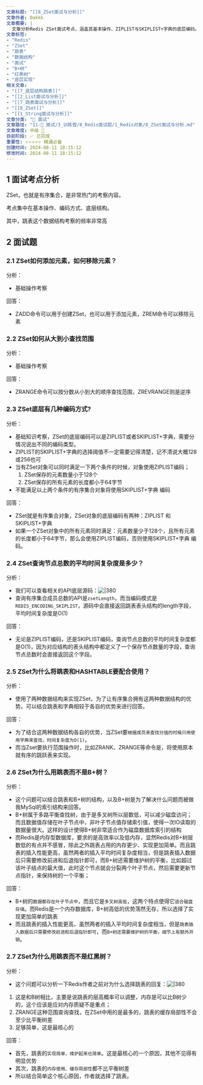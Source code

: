 ```yaml
---
文章标题: "[[8_ZSet面试与分析]]" 
文章作者: Dakkk
文章概要: |
  文章分析Redis ZSet面试考点，涵盖其基本操作、ZIPLIST与SKIPLIST+字典的底层编码。深入探讨ZSet结合跳表和字典的优势，并详细解释跳表在Redis中为何优于B+树和红黑树，强调实现简单性与效率。
文章标签:
- "Redis"
- "ZSet"
- "跳表"
- "数据结构"
- "面试"
- "B+树"
- "红黑树"
- "底层实现"
相关文章:
- "[[7_底层结构跳表]]"
- "[[2_List面试与分析]]"
- "[[7_跳表面试与分析]]"
- "[[8_ZSet]]"
- "[[1_String面试与分析]]"
文章分类: "🎉 面试"
文章路径: "11-🎉 面试/3_训练营/8_Redis面试题/1_Redis对象/8_ZSet面试与分析.md"
文章难度: 中级 🌳
目前阶段: ✅ 已完成
重要性: ⭐⭐⭐⭐⭐ 精通必备
创建时间: 2024-08-11 18:15:12
修改时间: 2024-08-11 18:15:12
---
```


## 1 面试考点分析

ZSet，也就是有序集合，是非常热门的考察内容。

考点集中在基本操作、编码方式、底层结构。

其中，跳表这个数据结构考察的频率非常高
## 2 面试题

### 2.1 ZSet如何添加元素，如何移除元素？

分析：
- 基础操作考察

回答：
- ZADD命令可以用于创建ZSet，也可以用于添加元素，ZREM命令可以移除元素
### 2.2 ZSet如何从大到小查找范围

分析：
- 基础操作考察

回答：
- ZRANGE命令可以按分数从小到大的顺序查找范围，ZREVRANGE则是逆序

### 2.3 ZSet底层有几种编码方式?

分析：
- 基础知识考察，ZSet的底层编码可以是ZIPLIST或者SKIPLIST+字典，需要分情况说出不同的编码类型。
- ZIPLIST的SKIPLIST+字典的选择阈值不一定需要记得清楚，记不清说大概128或256也可
- 当有ZSet对象可以同时满足一下两个条件的时候，对象使用ZIPLIST编码；
	1. ZSet保存的元素数量小于128个
	2. ZSet保存的所有元素的长度都小于64字节
- 不能满足以上两个条件的有序集合对象将使用SKIPLIST+字典 编码

回答：
- ZSet就是有序集合对象，ZSet对象的底层编码有两种：ZIPLIST 和 SKIPLIST+字典
- 如果一个ZSet对象中的所有元素同时满足：元素数量少于128个，且所有元素的长度都小于64字节，那么会使用ZIPLIST编码，否则使用SKIPLIST+字典 编码。

### 2.4 ZSet查询节点总数的平均时间复杂度是多少？

分析：
- 我们可以查看相关的API底层源码：![|380](https://my-obsidian-image.oss-cn-guangzhou.aliyuncs.com/2024/04/ae79d0315296928255f9ecbd831a22bc.png)
- 查询有序集合成员总数的API是`zsetLength`，而当编码模式是`REDIS_ENCODING_SKIPLIST`，源码中会直接返回跳表表头结构的length字段，平均时间复杂度是O(1)

回答：
- 无论是ZIPLIST编码，还是SKIPLIST编码，查询节点总数的平均时间复杂度都是O(1)，因为对应结构的表头结构中都定义了一个保存节点数量的字段，查询节点总数时会直接返回这个字段。
### 2.5 ZSet为什么将跳表和HASHTABLE要配合使用？

分析：
- 使用了两种数据结构来实现ZSet，为了让有序集合拥有这两种数据结构的优势。可以结合跳表和字典相较于各自的优势来进行回答。

回答：
- 为了结合这两种数据结构各自的优势，当ZSet要`根据成员来查找分值的时候只用使用字典来查找，时间复杂度为O(1)`。
- 而当Zset要执行范围操作时，比如ZRANK、ZRANGE等命令是，将使用原本就有序的跳跃表来实现。

### 2.6 ZSet为什么用跳表而不是B+树？

分析：
- 这个问题可以结合跳表和B+树的结构，以及B+树是为了解决什么问题而被做我MySql的索引结构来回答。
- B+树属于多路平衡查找树，由于是多叉树所以层数低，可以减少磁盘访问；而且数据值存储在叶子节点中，非叶子节点值存储索引值，使得一次IO读取的数据量很大。这样的设计使得B+树非常适合作为磁盘数据库索引的结构
- 而Redis是内存型数据库，要求的是高效率以及低内存，显然Redis对B+树层数低的有点并不感冒，除此之外跳表占用的内存更少、实现更加简单。而且跳表的插入性能更高，虽然两者的插入平均时间复杂度相当，但是跳表插入数据后只需要修改前进和后退指针即可，而B+树还需要维护树的平衡，比如超过该叶子结点的最大值，此时这个节点就会分裂两个叶子节点，然后需要更新节点指针，来保持树的一个平衡；

回答：
- B+树的`数据都存在叶子节点中`，而且它是`多叉树高低`，这两个特点使得它`适合磁盘存储`。而Redis是一个内存数据库，B+树高低的优势荡然无存，所以选择了实现更加简单的跳表
- 而且跳表的插入性能更高，虽然两者的插入平均时间复杂度相当，但是`跳表插入数据后只需要修改前进和后退指针即可`，而`B+树还需要维护树的平衡，细节上有额外开销`。

### 2.7 ZSet为什么用跳表而不是红黑树？

分析：
- 这个问题可以分析一下Redis作者之前对为什么选择跳表的回复：![|380](https://my-obsidian-image.oss-cn-guangzhou.aliyuncs.com/2024/04/070e70a758523a076e070a094f5040e5.png)
1. 这是和B树相比，主要是说跳表的层高概率可以调整，内存是可以比B树少的，这个应该是应对内存质疑不是重点；
2. ZRANGE这种范围查询查找，在ZSet中用的是最多的，跳表的缓存局部性不会至少比平衡树差
3. 足够简单，这是最核心的

回答：
- 首先，跳表的`实现简单，维护起来也简单`。这是最核心的一个原因，其他不见得有明显优势
- 其次，跳表的`内存使用、缓存局部性`都不比平衡树差
- 所以结合简单这个核心原因，作者就选择了跳表。
